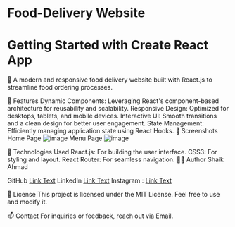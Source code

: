 # Food-Delivery Website

# Getting Started with Create React App
🚀 A modern and responsive food delivery website built with React.js to streamline food ordering processes.

🌟 Features
Dynamic Components: Leveraging React's component-based architecture for reusability and scalability.
Responsive Design: Optimized for desktops, tablets, and mobile devices.
Interactive UI: Smooth transitions and a clean design for better user engagement.
State Management: Efficiently managing application state using React Hooks.
📸 Screenshots
Home Page
![image](https://github.com/user-attachments/assets/6bdf4b47-14e3-4c09-b7a4-968cb415a87d)
Menu Page
![image](https://github.com/user-attachments/assets/6e6531f2-5237-4174-891d-9c92a7cc19c5)

🔧 Technologies Used
React.js: For building the user interface.
CSS3: For styling and layout.
React Router: For seamless navigation.
👨‍💻 Author
Shaik Ahmad

GitHub [Link Text](https://github.com/ahmedshai)
LinkedIn [Link Text](www.linkedin.com/in/shaikahmad)
Instagram : [Link Text](https://www.instagram.com/ahmed.online/profilecard/?igsh=MTZoOW5yOGFjc2Jzdw==)

📜 License
This project is licensed under the MIT License. Feel free to use and modify it.

📫 Contact
For inquiries or feedback, reach out via Email.

